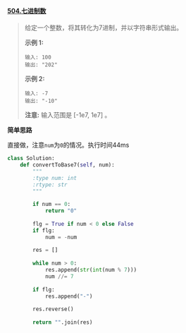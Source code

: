 #### [504.七进制数](https://leetcode-cn.com/problems/base-7/submissions/)

> 给定一个整数，将其转化为7进制，并以字符串形式输出。
>
> **示例 1:**
>
> ```
> 输入: 100
> 输出: "202"
> ```
>
> **示例 2:**
>
> ```
> 输入: -7
> 输出: "-10"
> ```
>
> **注意:** 输入范围是 [-1e7, 1e7] 。

**简单思路**

直接做，注意```num```为```0```的情况。执行时间44ms

```python
class Solution:
    def convertToBase7(self, num):
        """
        :type num: int
        :rtype: str
        """
        
        if num == 0:
            return "0"
        
        flg = True if num < 0 else False
        if flg:
            num = -num
        
        res = []
        
        while num > 0:
            res.append(str(int(num % 7)))
            num //= 7
        
        if flg:
            res.append("-")
        
        res.reverse()
        
        return "".join(res)
```

